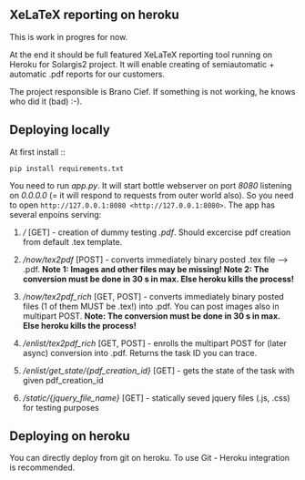 ## XeLaTeX reporting on heroku

This is work in progres for now.

At the end it should be full featured XeLaTeX reporting tool running on Heroku for Solargis2 project.
It will enable creating of semiautomatic + automatic .pdf reports for our customers.

The project responsible is Brano Cief. If something is not working, he knows who did it (bad) :-).

## Deploying locally

At first install
::

    pip install requirements.txt


You need to run *app.py*. It will start bottle webserver on port *8080* listening on *0.0.0.0* (= it will respond to requests from outer world also). So you need to open `http://127.0.0.1:8080 <http://127.0.0.1:8080>`.
The app has several enpoins serving:

1. */* [GET] - creation of dummy testing *.pdf*. Should excercise pdf creation from default .tex template.
2. */now/tex2pdf* [POST] - converts immediately binary posted .tex file --> .pdf. **Note 1: Images and other files may be missing! Note 2: The conversion must be done in 30 s in max. Else heroku kills the process!**

3. */now/tex2pdf_rich* [GET, POST] - converts immediately binary posted files (1 of them MUST be .tex!) into .pdf. You can post images also in multipart POST. **Note: The conversion must be done in 30 s in max. Else heroku kills the process!**

4. */enlist/tex2pdf_rich* [GET, POST] - enrolls the multipart POST for (later async) conversion into .pdf. Returns the task ID you can trace.

5. */enlist/get_state/{pdf_creation_id}* [GET] - gets the state of the task with given pdf_creation_id

6. */static/{jquery_file_name}* [GET] - statically seved jquery files (.js, .css) for testing purposes


## Deploying on heroku

You can directly deploy from git on heroku. To use Git - Heroku integration is recommended.
